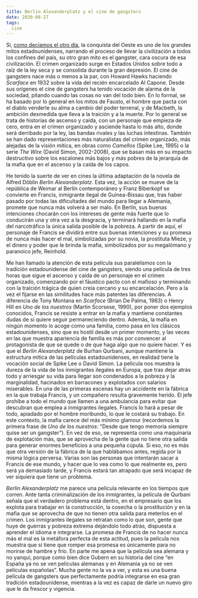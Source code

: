 ```yaml
---
title: Berlin Alexanderplatz y el cine de gangsters
date: 2020-08-27
tags:
  cine
---
```

Si, [como decíamos el otro día](/posts/sin-perdon-y-lo-mitico/), la conquista del Oeste es uno de los grandes mitos estadounidenses, narrando el proceso de llevar la civilización a todos los confines del país, su otro gran mito es el gangster, cara oscura de esa civilización. El crimen organizado surge en Estados Unidos sobre todo a raíz de la ley seca y se consolida durante la gran depresión. El cine de gangsters nace más o menos a la par, con Howard Hawks haciendo *Scarface* en 1932 sobre la vida del recién encarcelado Al Capone. Desde sus orígenes el cine de gangsters ha tenido vocación de alarma de la sociedad, pitando cuando las cosas no van del todo bien. En lo formal, se ha basado por lo general en los mitos de Fausto, el hombre que pacta con el diablo venderle su alma a cambio del poder terrenal, y de Macbeth, la ambición desmedida que lleva a la traición y a la muerte. Por lo general se trata de historias de ascenso y caída, con un personaje que empieza de cero, entra en el crimen organizado y asciende hasta lo más alto, donde será derribado por la ley, las bandas rivales y las luchas intestinas. También se han dado representaciones más naturalistas del crimen organizado, más alejadas de la visión mítica, en obras como *Camellos* (Spike Lee, 1995) o la serie *The Wire* (David Simon, 2002-2008), que se basan más en su impacto destructivo sobre los escalones más bajos y más pobres de la jerarquía de la mafia que en el ascenso y la caída de los capos.

He tenido la suerte de ver en cines la última adaptación de la novela de Alfred Döblin *Berlin Alexanderplatz*. Esta vez, la acción se mueve de la república de Weimar al Berlín contemporáneo y Franz Biberkopf se convierte en Francis, inmigrante ilegal de Guinea-Bissau que, tras haber pasado por todas las dificultades del mundo para llegar a Alemania, promete que nunca más volverá a ser malo. En Berlín, sus buenas intenciones chocarán con los intereses de gente más fuerte que lo conducirán una y otra vez a la desgracia, y terminará hallando en la mafia del narcotráfico la única salida posible de la pobreza. A partir de aquí, el personaje de Francis se dividirá entre sus buenas intenciones y su promesa de nunca más hacer el mal, simbolizadas por su novia, la prostituta Mieze, y el dinero y poder que le brinda la mafia, simbolizados por su megalómano y paranoico jefe, Reinhold.

Me han llamado la atención de esta película sus paralelismos con la tradición estadounidense del cine de gangsters, siendo una película de tres horas que sigue el ascenso y caída de un personaje en el crimen organizado, comenzando por el fáustico pacto con el mafioso y terminando con la traición trágica de quien creía cercano y su encarcelación. Pero a la vez el fijarse en las similitudes hace más patentes las diferencias. A diferencia de Tony Montana en *Scarface* (Brian De Palma, 1983) o Henry Hill en *Uno de los nuestros* (Martin Scorsese, 1990), por poner dos ejemplos conocidos, Francis se resiste a entrar en la mafia y mantiene constantes dudas de si quiere seguir permaneciendo dentro. Además, la mafia en ningún momento lo acoge como una familia, como pasa en los clásicos estadounidenses, sino que es hostil desde un primer momento, y las veces en las que muestra apariencia de familia es más por convencer al protagonista de que se quede o de que haga algo que no quiere hacer. Y es que el *Berlin Alexanderplatz* de Burhan Qurbani, aunque mantiene la estructura mítica de las películas estadounidenses, en realidad tiene la vocación social de Spike Lee o David Simon. La película nos muestra la dureza de la vida de los inmigrantes ilegales en Europa, que tras dejar atrás todo y arriesgar su vida para llegar son condenados a la pobreza y la marginalidad, hacinados en barracones y explotados con salarios miserables. En una de las primeras escenas hay un accidente en la fábrica en la que trabaja Francis, y un compañero resulta gravemente herido. El jefe prohíbe a todo el mundo que llamen a una ambulancia para evitar que descubran que emplea a inmigrantes ilegales. Francis lo hará a pesar de todo, apiadado por el hombre moribundo, lo que le costará su trabajo. En este contexto, la mafia carece del más mínimo glamour (recordemos la primera frase de *Uno de los nuestros*: “Desde que tengo memoria siempre quise ser un gangster”). En vez de eso, se representa como una maquinaria de explotación más, que se aprovecha de la gente que no tiene otra salida para generar enormes beneficios a una pequeña cúpula. Si eso, no es más que otra versión de la fábrica de la que hablábamos antes, regida por la misma lógica perversa. Varias son las personas que intentarán sacar a Francis de ese mundo, y hacer que lo vea como lo que realmente es, pero será ya demasiado tarde, y Francis estará tan atrapado que será incapaz de ver siquiera que tiene un problema.

*Berlin Alexanderplatz* me parece una película relevante en los tiempos que corren. Ante tanta criminalización de los inmigrantes, la película de Qurbani señala que el verdadero problema está dentro, en el empresario que los explota para trabajar en la construcción, la cosecha o la prostitución y en la mafia que se aprovecha de que no tienen otra salida para meterlos en el crimen. Los inmigrantes ilegales se retratan como lo que son, gente que huye de guerras y pobreza extrema dejándolo todo atrás, dispuesta a aprender el idioma e integrarse. La promesa de Francis de no hacer nunca más el mal es la metáfora perfecta de esta actitud, pues la película nos muestra que si tiene que romper esa promesa es únicamente para no morirse de hambre y frío. En parte me apena que la película sea alemana y no yanqui, porque como bien dice Gubern en su historia del cine “en España ya no se ven películas alemanas y en Alemania ya no se ven películas españolas”. Mucha gente no la va a ver, y esta es una buena película de gangsters que perfectamente podría integrarse en esa gran tradición estadounidense, mientras a la vez es capaz de darle un nuevo giro que le da frescor y vigencia.
